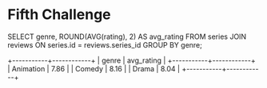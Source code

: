 # Fifth Challenge

SELECT genre,
ROUND(AVG(rating), 2) AS avg_rating 
FROM series
JOIN reviews ON series.id = reviews.series_id
GROUP BY genre;

+-----------+------------+
| genre     | avg_rating |
+-----------+------------+
| Animation |       7.86 |
| Comedy    |       8.16 |
| Drama     |       8.04 |
+-----------+------------+
